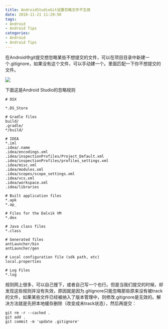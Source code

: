 ```yaml
---
title: AndroidStudioGit设置忽略文件不生效
date: 2018-11-21 11:29:50
tags:
- Android 
- Android Tips
categories:
- Android
- Android Tips
---
```


在Android中git提交想忽略某些不想提交的文件，可以在项目目录中新建一个.gitignore，如果没有这个文件，可以手动建一个。里面匹配一下你不想提交的文件。

![](https://ws1.sinaimg.cn/large/006tNbRwly1fxfj2qqj57j307w058aa8.jpg)

<!--more-->

下面这是Android Studio的忽略规则

```
# OSX

*.DS_Store

# Gradle files
build/
.gradle/
*/build/

# IDEA
*.iml
.idea/.name
.idea/encodings.xml
.idea/inspectionProfiles/Project_Default.xml
.idea/inspectionProfiles/profiles_settings.xml
.idea/misc.xml
.idea/modules.xml
.idea/scopes/scope_settings.xml
.idea/vcs.xml
.idea/workspace.xml
.idea/libraries

# Built application files
*.apk
*.ap_

# Files for the Dalvik VM
*.dex

# Java class files
*.class

# Generated files
antLauncher/bin
antLauncher/gen

# Local configuration file (sdk path, etc)
local.properties

# Log Files
*.log
```
规则网上很多，可以自己搜下，或者自己写一个也行。但是当我们提交的时候，却发现这些规则并没有失效，原因就是因为.gitignore只能忽略那些原来没有被track的文件，如果某些文件已经被纳入了版本管理中，则修改.gitignore是无效的。解决方法就是先把本地缓存删除（改变成未track状态），然后再提交：
```
git rm -r --cached .
git add .
git commit -m 'update .gitignore'
```
